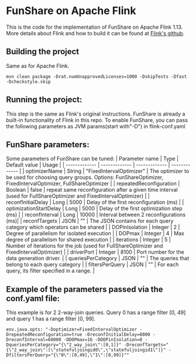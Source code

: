# FunShare on Apache Flink
This is the code for the implementation of FunShare on Apache Flink 1.13. More details about Flink and how to build it can be found at [Flink's github](https://github.com/apache/flink).

## Building the project
Same as for Apache Flink. 
```console
mvn clean package -Drat.numUnapprovedLicenses=1000 -DskipTests -Dfast -Dcheckstyle.skip
```
## Running the project:

This step is the same as Flink's original instructions. FunShare is already a built-in functionality of Flink in this repo. To enable FunShare, you can pass the following parameters as JVM params(start with"-D") in flink-conf.yaml

## FunShare parameters:

Some parameters of FunShare can be tuned:
| Parameter name  | Type | Default value | Usage |
| ------------- | ------------- |  ------------- |  ------------- |
| optimizerName  | String      |  "FixedIntervalOptimizer"  | The optimizer to be used for choosing query groups. Options: FunShareOptimizer, FixedIntervalOptimizer, FullShareOptimizer |
| repeatedReconfiguration  | Boolean      |  false  | repeat same reconfiguration after a given time interval (used for FullShareOptimizer and FixedIntervalOptimizer) | 
| reconfInitialDelay  | Long  |  5000  | Delay of the first reconfiguration (ms) |
| optimizationStartDelay  | Long  |  5000  | Delay of the first optimization step (ms) |
| reconfInterval  | Long  |  10000  | Interval between 2 reconfigurations (ms)| 
| reconfTargets  | JSON      |  ""  |  The JSON contains for each query category which operators can be shared | 
| DOPinIsolation  | Integer      |  2  | Degree of parallelism for isolated execution |
| DOPmax  | Integer      |  4  | Max degree of parallelism for shared execution |
| iterations  | Integer      |  5  | Number of iterations for the job (used for FullShareOptimizer and FixedIntervalOptimizer) |
| driverPort  | Integer      |  8100  | Port number for the data generation driver. |
| queriesPerCategory  | JSON      |  ""  | The queries that belong to each query category |
| filtersPerQuery  | JSON      |  ""  | For each query, its filter specified in a range. |

## Example of the parameters passed via the conf.yaml file:
This example is for 2 2-way-join queries. Query 0 has a range filter [0, 49] and query 1 has a range filter [0, 99].
```console
env.java.opts: "-Doptimizer=FixedIntervalOptimizer -DrepeatedReconfiguration=true -DreconfInitialDelay=8000 -DreconfInterval=60000 -DDOPmax=16 -DDOPinIsolation=8 -DqueriesPerCategory="{\"2_way_join\":[0,1]}" -DreconfTargets="{\"2_way_join\":[\"statefuljoingid0\",\"statefuljoingid1\"]}" -DfiltersPerQuery="{\"0\":[0,49],\"1\":[0,99]}""
```

